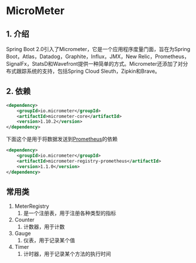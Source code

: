 # MicroMeter

## 1. 介绍

Spring Boot 2.0引入了Micrometer，它是一个应用程序度量门面，旨在为Spring Boot，Atlas，Datadog，Graphite，Influx，JMX，New Relic，Prometheus，SignalFx，StatsD和Wavefront提供一种简单的方式。Micrometer还添加了对分布式跟踪系统的支持，包括Spring Cloud Sleuth，Zipkin和Brave。

## 2. 依赖
```xml
<dependency>
	<groupId>io.micrometer</groupId>
	<artifactId>micrometer-core</artifactId>
	<version>1.10.2</version>
</dependency>
```
下面这个是用于将数据发送到[Prometheus](./Prometheus.md)的依赖
```xml
<dependency>
	<groupId>io.micrometer</groupId>
	<artifactId>micrometer-registry-prometheus</artifactId>
	<version>1.1.0</version>
</dependency>
```

## 常用类
1. MeterRegistry
   1. 是一个注册表，用于注册各种类型的指标
2. Counter
   1. 计数器，用于计数
3. Gauge
   1. 仪表，用于记录某个值
4. Timer
   1. 计时器，用于记录某个方法的执行时间